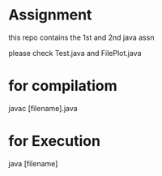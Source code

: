 # Assignment
  this repo contains the 1st and 2nd java assn
  
  please check Test.java and FilePlot.java
  
 # for compilatiom
   javac [filename].java
 # for Execution 
   java [filename]
